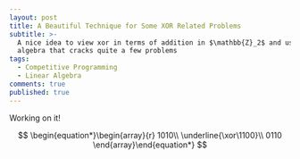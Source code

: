 ```yaml
---
layout: post
title: A Beautiful Technique for Some XOR Related Problems
subtitle: >-
  A nice idea to view xor in terms of addition in $\mathbb{Z}_2$ and use linear
  algebra that cracks quite a few problems
tags:
  - Competitive Programming
  - Linear Algebra
comments: true
published: true
---
```

Working on it!

$$
\begin{equation*}\begin{array}{r}
1010\\
\underline{\xor\1100}\\
0110
\end{array}\end{equation*}
$$